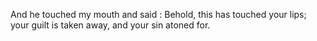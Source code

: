 And he touched my mouth and said : Behold, this has touched your lips; your guilt is taken away, and your sin atoned for.
